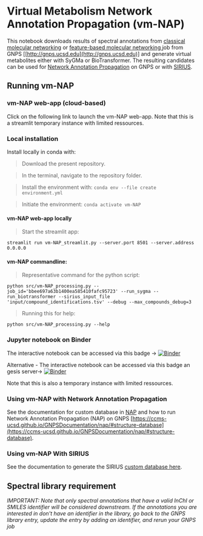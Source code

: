# Virtual Metabolism Network Annotation Propagation (vm-NAP)

This notebook downloads results of spectral annotations from [classical molecular networking](https://ccms-ucsd.github.io/GNPSDocumentation/networking/) or [feature-based molecular networking ](https://ccms-ucsd.github.io/GNPSDocumentation/featurebasedmolecularnetworking/)job from GNPS [[http://gnps.ucsd.edu](http://gnps.ucsd.edu)] and generate virtual metabolites either with SyGMa or BioTransformer. The resulting candidates can be used for [Network Annotation Propagation](https://ccms-ucsd.github.io/GNPSDocumentation/nap/) on GNPS or with [SIRIUS](https://boecker-lab.github.io/docs.sirius.github.io/install/).


## Running vm-NAP

### vm-NAP web-app (cloud-based)

Click on the following link to launch the vm-NAP web-app. 
Note that this is a streamlit temporary instance with limited ressources.


### Local installation

Install locally in conda with:

>Download the present repository.

>In the terminal, navigate to the repository folder.

> Install the environment with:
`conda env --file create environment.yml`

> Initiate the environment:
`conda activate vm-NAP`

#### vm-NAP web-app locally

> Start the streamlit app:

```
streamlit run vm-NAP_streamlit.py --server.port 8501 --server.address 0.0.0.0
```

#### vm-NAP commandline:

> Representative command for the python script:

```
python src/vm-NAP_processing.py --job_id='bbee697a63b1400ea585410fafc95723' --run_sygma --run_biotransformer --sirius_input_file 'input/compound_identifications.tsv' --debug --max_compounds_debug=3
```

> Running this for help:

```
python src/vm-NAP_processing.py --help
```


### Jupyter notebook on Binder
The interactive notebook can be accessed via this badge -> [![Binder](https://mybinder.org/badge_logo.svg)](https://mybinder.org/v2/gh/lfnothias/vm-NAP/main?urlpath=lab/tree/2401_vm-NAP-demo-notebook.ipynb)

Alternative - The interactive notebook can be accessed via this badge an gesis server-> [![Binder](https://mybinder.org/badge_logo.svg)](https://notebooks.gesis.org/binder/v2/gh/lfnothias/vm-NAP/main?urlpath=lab/tree/home/jovyan/2401_vm-NAP-demo-notebook.ipynb)

Note that this is also a temporary instance with limited ressources.
### Using vm-NAP with Network Annotation Propagation

See the documentation for custom database in [NAP](https://ccms-ucsd.github.io/GNPSDocumentation/nap/#structure-database) and how to run Network Annotation Propagation (NAP) on GNPS [https://ccms-ucsd.github.io/GNPSDocumentation/nap/#structure-database](https://ccms-ucsd.github.io/GNPSDocumentation/nap/#structure-database).

### Using vm-NAP With SIRIUS

See the documentation to generate the SIRIUS [custom database here](https://boecker-lab.github.io/docs.sirius.github.io/cli-standalone/#custom-database-tool).

## Spectral library requirement

*IMPORTANT: Note that only spectral annotations that have a valid InChI or SMILES identifier will be considered downstream. If the annotations you are interested in don't have an identifier in the library, go back to the GNPS library entry, update the entry by adding an identifier, and rerun your GNPS job*
